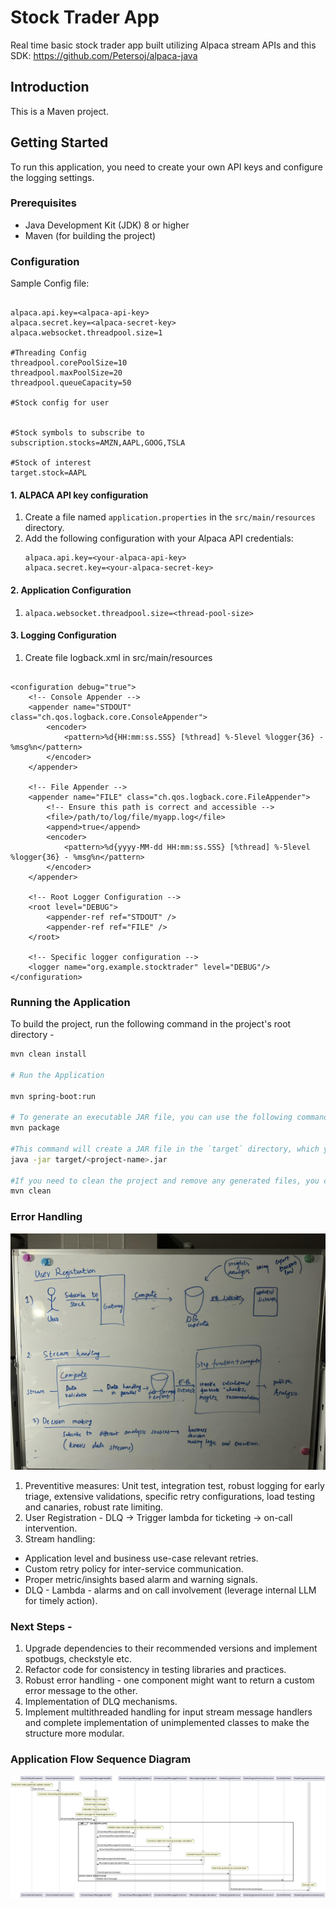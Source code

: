 # Stock Trader App

Real time basic stock trader app built utilizing Alpaca stream APIs and this SDK: https://github.com/Petersoj/alpaca-java

## Introduction

This is a Maven project.

## Getting Started

To run this application, you need to create your own API keys and configure the logging settings.

### Prerequisites

- Java Development Kit (JDK) 8 or higher
- Maven (for building the project)

### Configuration

Sample Config file: 
```

alpaca.api.key=<alpaca-api-key>
alpaca.secret.key=<alpaca-secret-key>
alpaca.websocket.threadpool.size=1

#Threading Config
threadpool.corePoolSize=10
threadpool.maxPoolSize=20
threadpool.queueCapacity=50

#Stock config for user


#Stock symbols to subscribe to
subscription.stocks=AMZN,AAPL,GOOG,TSLA

#Stock of interest
target.stock=AAPL
```

#### 1. ALPACA API key configuration

1. Create a file named `application.properties` in the `src/main/resources` directory.
2. Add the following configuration with your Alpaca API credentials:
   ```properties
   alpaca.api.key=<your-alpaca-api-key>
   alpaca.secret.key=<your-alpaca-secret-key>
#### 2. Application Configuration
1. 
   ```properties
   alpaca.websocket.threadpool.size=<thread-pool-size>
   
#### 3. Logging Configuration
1. Create file logback.xml in src/main/resources
```

<configuration debug="true">
    <!-- Console Appender -->
    <appender name="STDOUT" class="ch.qos.logback.core.ConsoleAppender">
        <encoder>
            <pattern>%d{HH:mm:ss.SSS} [%thread] %-5level %logger{36} - %msg%n</pattern>
        </encoder>
    </appender>

    <!-- File Appender -->
    <appender name="FILE" class="ch.qos.logback.core.FileAppender">
        <!-- Ensure this path is correct and accessible -->
        <file>/path/to/log/file/myapp.log</file>
        <append>true</append>
        <encoder>
            <pattern>%d{yyyy-MM-dd HH:mm:ss.SSS} [%thread] %-5level %logger{36} - %msg%n</pattern>
        </encoder>
    </appender>

    <!-- Root Logger Configuration -->
    <root level="DEBUG">
        <appender-ref ref="STDOUT" />
        <appender-ref ref="FILE" />
    </root>

    <!-- Specific logger configuration -->
    <logger name="org.example.stocktrader" level="DEBUG"/>
</configuration>
```

### Running the Application

To build the project, run the following command in the project's root directory - 

```bash
mvn clean install

# Run the Application

mvn spring-boot:run

# To generate an executable JAR file, you can use the following command:
mvn package

#This command will create a JAR file in the `target` directory, which you can then run using:
java -jar target/<project-name>.jar

#If you need to clean the project and remove any generated files, you can use the following command:
mvn clean
```

### Error Handling 

![Error Handling](docs/pic.jpeg)

1. Preventitive measures: Unit test, integration test, robust logging for early triage, extensive validations, specific retry configurations, load testing and canaries, robust rate limiting.
2. User Registration - DLQ -> Trigger lambda for ticketing -> on-call intervention. 
3. Stream handling:
- Application level and business use-case relevant retries.
- Custom retry policy for inter-service communication. 
- Proper metric/insights based alarm and warning signals.
- DLQ - Lambda - alarms and on call involvement (leverage internal LLM for timely action).

### Next Steps -  
1. Upgrade dependencies to their recommended versions and implement spotbugs, checkstyle etc.
2. Refactor code for consistency in testing libraries and practices.
3. Robust error handling - one component might want to return a custom error message to the other.
4. Implementation of DLQ mechanisms. 
5. Implement multithreaded handling for input stream message handlers and complete implementation of unimplemented classes to make the structure more modular.

### Application Flow Sequence Diagram

![Sequence Diagram](docs/applicationFlow.png)

